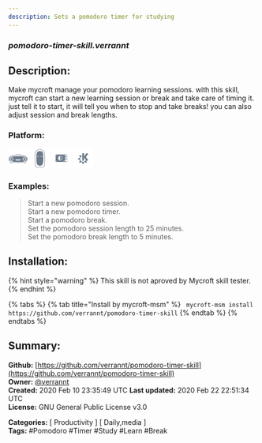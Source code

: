 ```yaml
---
description: Sets a pomodoro timer for studying
---
```


### _pomodoro-timer-skill.verrannt_  
## Description:  
Make mycroft manage your pomodoro learning sessions. with this skill, mycroft can start a new learning session or break and take care of timing it. just tell it to start, it will tell you when to stop and take breaks! you can also adjust session and break lengths.  
  
  
### Platform:  
 ![Mark I](../.gitbook/assets/mark-1-icon.png)  ![Mark II](../.gitbook/assets/mark-2-icon.png)  ![Picroft](../.gitbook/assets/picroft-icon.png)  ![plasmoid](../.gitbook/assets/kde.png)   
### Examples:  
> Start a new pomodoro session.  
> Start a new pomodoro timer.  
> Start a pomodoro break.  
> Set the pomodoro session length to 25 minutes.  
> Set the pomodoro break length to 5 minutes.  
  
## Installation:  
{% hint style="warning" %}
This skill is not aproved by Mycroft skill tester.
{% endhint %}
    
{% tabs %}
{% tab title="Install by mycroft-msm" %}
``` mycroft-msm install https://github.com/verrannt/pomodoro-timer-skill```
{% endtab %}
  {% endtabs %}
    
## Summary:  
**Github:** [https://github.com/verrannt/pomodoro-timer-skill](https://github.com/verrannt/pomodoro-timer-skill)  
**Owner:** [@verrannt](https://github.com/verrannt)  
**Created:** 2020 Feb 10 23:35:49 UTC  **Last updated:** 2020 Feb 22 22:51:34 UTC  
**License:** GNU General Public License v3.0  
  
**Categories:** [ Productivity ] [ Daily,media ]   
**Tags:** \#Pomodoro \#Timer \#Study \#Learn \#Break   
